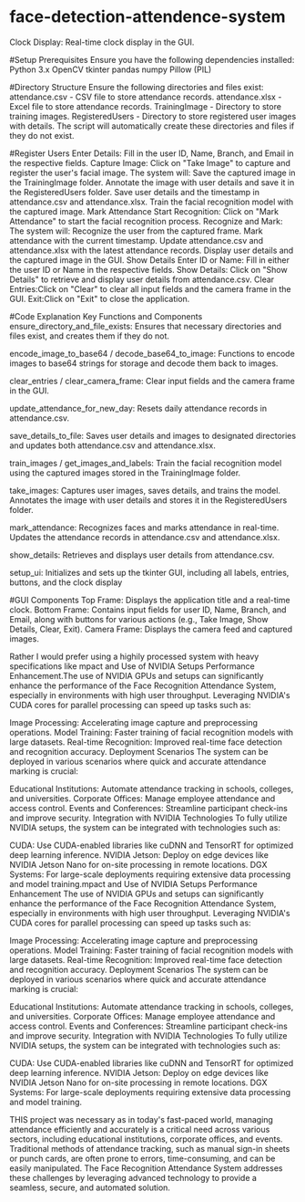 # face-detection-attendence-system
Clock Display: Real-time clock display in the GUI.

#Setup
Prerequisites
Ensure you have the following dependencies installed:
Python 3.x
OpenCV
tkinter
pandas
numpy
Pillow (PIL)

#Directory Structure
Ensure the following directories and files exist:
attendance.csv - CSV file to store attendance records.
attendance.xlsx - Excel file to store attendance records.
TrainingImage - Directory to store training images.
RegisteredUsers - Directory to store registered user images with details.
The script will automatically create these directories and files if they do not exist.

#Register Users
Enter Details: Fill in the user ID, Name, Branch, and Email in the respective fields.
Capture Image: Click on "Take Image" to capture and register the user's facial image. The system will:
Save the captured image in the TrainingImage folder.
Annotate the image with user details and save it in the RegisteredUsers folder.
Save user details and the timestamp in attendance.csv and attendance.xlsx.
Train the facial recognition model with the captured image.
Mark Attendance
Start Recognition: Click on "Mark Attendance" to start the facial recognition process.
Recognize and Mark: The system will:
Recognize the user from the captured frame.
Mark attendance with the current timestamp.
Update attendance.csv and attendance.xlsx with the latest attendance records.
Display user details and the captured image in the GUI.
Show Details
Enter ID or Name: Fill in either the user ID or Name in the respective fields.
Show Details: Click on "Show Details" to retrieve and display user details from attendance.csv.
Clear Entries:Click on "Clear" to clear all input fields and the camera frame in the GUI.
Exit:Click on "Exit" to close the application.

#Code Explanation
Key Functions and Components
ensure_directory_and_file_exists:
Ensures that necessary directories and files exist, and creates them if they do not.

encode_image_to_base64 / decode_base64_to_image:
Functions to encode images to base64 strings for storage and decode them back to images.

clear_entries / clear_camera_frame:
Clear input fields and the camera frame in the GUI.

update_attendance_for_new_day:
Resets daily attendance records in attendance.csv.

save_details_to_file:
Saves user details and images to designated directories and updates both attendance.csv and attendance.xlsx.

train_images / get_images_and_labels:
Train the facial recognition model using the captured images stored in the TrainingImage folder.

take_images:
Captures user images, saves details, and trains the model. Annotates the image with user details and stores it in the RegisteredUsers folder.

mark_attendance:
Recognizes faces and marks attendance in real-time. Updates the attendance records in attendance.csv and attendance.xlsx.

show_details:
Retrieves and displays user details from attendance.csv.

setup_ui:
Initializes and sets up the tkinter GUI, including all labels, entries, buttons, and the clock display

#GUI Components
Top Frame: Displays the application title and a real-time clock.
Bottom Frame: Contains input fields for user ID, Name, Branch, and Email, along with buttons for various actions (e.g., Take Image, Show Details, Clear, Exit).
Camera Frame: Displays the camera feed and captured images.

Rather I would prefer using a highily processed system with heavy specifications like mpact and Use of NVIDIA Setups
Performance Enhancement.The use of NVIDIA GPUs and setups can significantly enhance the performance of the Face Recognition Attendance System, especially in environments with high user throughput. Leveraging NVIDIA's CUDA cores for parallel processing can speed up tasks such as:

Image Processing: Accelerating image capture and preprocessing operations.
Model Training: Faster training of facial recognition models with large datasets.
Real-time Recognition: Improved real-time face detection and recognition accuracy.
Deployment Scenarios
The system can be deployed in various scenarios where quick and accurate attendance marking is crucial:

Educational Institutions: Automate attendance tracking in schools, colleges, and universities.
Corporate Offices: Manage employee attendance and access control.
Events and Conferences: Streamline participant check-ins and improve security.
Integration with NVIDIA Technologies
To fully utilize NVIDIA setups, the system can be integrated with technologies such as:

CUDA: Use CUDA-enabled libraries like cuDNN and TensorRT for optimized deep learning inference.
NVIDIA Jetson: Deploy on edge devices like NVIDIA Jetson Nano for on-site processing in remote locations.
DGX Systems: For large-scale deployments requiring extensive data processing and model training.mpact and Use of NVIDIA Setups
Performance Enhancement
The use of NVIDIA GPUs and setups can significantly enhance the performance of the Face Recognition Attendance System, especially in environments with high user throughput. Leveraging NVIDIA's CUDA cores for parallel processing can speed up tasks such as:

Image Processing: Accelerating image capture and preprocessing operations.
Model Training: Faster training of facial recognition models with large datasets.
Real-time Recognition: Improved real-time face detection and recognition accuracy.
Deployment Scenarios
The system can be deployed in various scenarios where quick and accurate attendance marking is crucial:

Educational Institutions: Automate attendance tracking in schools, colleges, and universities.
Corporate Offices: Manage employee attendance and access control.
Events and Conferences: Streamline participant check-ins and improve security.
Integration with NVIDIA Technologies
To fully utilize NVIDIA setups, the system can be integrated with technologies such as:

CUDA: Use CUDA-enabled libraries like cuDNN and TensorRT for optimized deep learning inference.
NVIDIA Jetson: Deploy on edge devices like NVIDIA Jetson Nano for on-site processing in remote locations.
DGX Systems: For large-scale deployments requiring extensive data processing and model training.

THIS project was necessary as in today's fast-paced world, managing attendance efficiently and accurately is a critical need across various sectors, including educational institutions, corporate offices, and events. Traditional methods of attendance tracking, such as manual sign-in sheets or punch cards, are often prone to errors, time-consuming, and can be easily manipulated. The Face Recognition Attendance System addresses these challenges by leveraging advanced technology to provide a seamless, secure, and automated solution.
